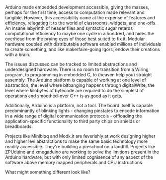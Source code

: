 Arduino made embedded development accessible, giving the masses, perhaps for the first time, access to computation made relevant and tangible. 
However, this accessibility came at the expense of features and efficiency, relegating it to the world of classrooms, widgets, and one-offs.
An insane labyrinth of header files and syntactic sugar retards computational efficiency to maybe one cycle in a hundred, and hides the overhead from the prying eyes of those best suited to fix it.
Modular hardware coupled with distributable software enabled millions of individuals to create something, and like makerfaire-going Igors, endow their creations with a brain. 

The issues discussed can be tracked to limited abstractions and underdesigned hardware. 
There is no room to transition from a Wiring program, to programming in embedded C, to (heaven help you) straight assembly. 
The Arduino platform is capable of working at one level of abstraction, the level where bitbanging happens through digitalWrite, the level where kilobytes of bytecode are required to do the simplest of operations and smoothed-over C++ is as good as it gets. 

Additionally, Arduino is a platform, not a tool. 
The board itself is capable predominantly of blinking lights - changing pinstates to encode information in a wide range of digital communication protocols - offloading the application-specific functionality to third party chips on shields or breadboards.

Projects like Minibloq and Modk.it are feverishly at work designing higher and higher levl abstractions to make the same basic technology more readily accessible.
They're building a preschool on a landfill.
Projects like ZPUduino and xmegaduino are working to solve the limitions present in the Arduino hardware, but with only limited cognisence of any aspect of the software above memory mapped peripherals and CPU instructions. 

What might something different look like?

